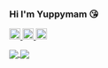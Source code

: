 ### Hi I'm Yuppymam 😘
<p align="left"> 
  <a href="http://twitter.com/Yuppyhappytoyou">
    <img height="20" src="https://img.shields.io/twitter/follow/Yuppyhappytoyou?label=Twitter&logo=twitter&style=flat" />
  </a>
  <a href="http://qiita.com/yuppymam">
    <img height="20" src="https://qiita-badge.apiapi.app/s/yuppymam/posts.svg" />
  </a>
  <//qiita.com/yuppymam">
    <img height="20" src="https://qiita-badge.apiapi.app/s/yuppymam/contributions.svg" />
  </a>
</p>

<a href="https://github.com/anuraghazra/convoychat">
  <img align="center" src="https://github-readme-stats.vercel.app/api/top-langs/?username=Yuppymam&layout=compact&theme=dracula&show_icons=true" />
</a>
<a href="https://github.com/anuraghazra/github-readme-stats">
  <img align="center" src="https://github-readme-stats.vercel.app/api?username=Yuppymam&hide=stars,issues&theme=dracula&show_icons=true&line_height=30" />
</a>

<!--
**Yuppymam/Yuppymam** is a ✨ _special_ ✨ repository because its `README.md` (this file) appears on your GitHub profile.

Here are some ideas to get you started:

- 🔭 I’m currently working on ...
- 🌱 I’m currently learning ...
- 👯 I’m looking to collaborate on ...
- 🤔 I’m looking for help with ...
- 💬 Ask me about ...
- 📫 How to reach me: ...
- 😄 Pronouns: ...
- ⚡ Fun fact: ...
-->
